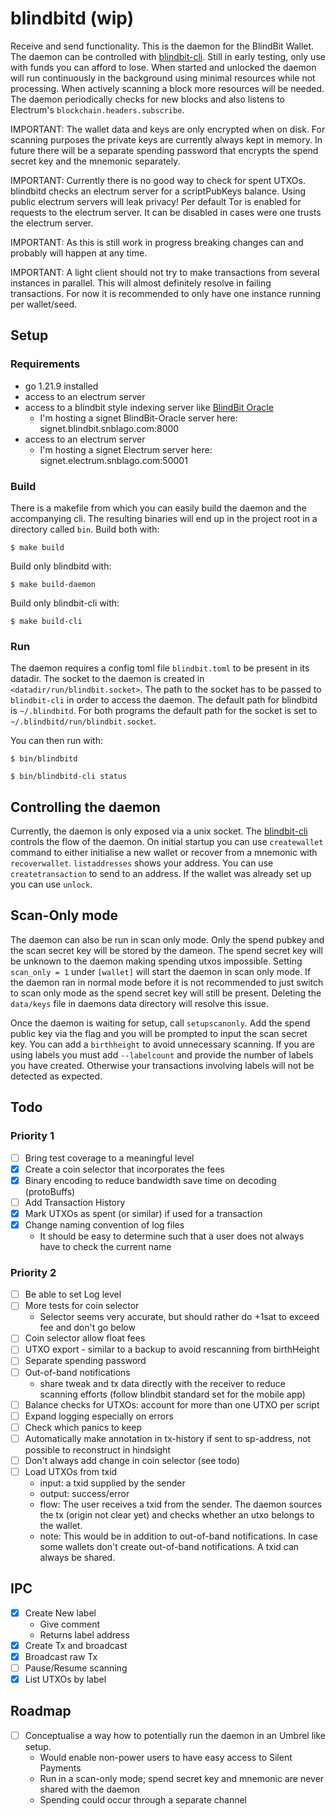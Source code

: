 # blindbitd (wip)

Receive and send functionality. This is the daemon for the BlindBit Wallet. The daemon can be controlled
with [blindbit-cli](./cli/README.md). Still in early testing, only use with funds you can
afford to lose. When started and unlocked the daemon will run continuously in the background using minimal resources
while not processing. When actively scanning a block more resources will be needed. The daemon periodically checks for
new blocks and also listens to Electrum's `blockchain.headers.subscribe`.

IMPORTANT: The wallet data and keys are only encrypted when on disk. For scanning purposes the private keys are
currently always kept in memory. In future there will be a separate spending password that encrypts the spend secret key
and the mnemonic separately.

IMPORTANT: Currently there is no good way to check for spent UTXOs. blindbitd checks an electrum server for a
scriptPubKeys balance. Using public electrum servers will leak privacy! Per default Tor is enabled for requests to the
electrum server. It can be disabled in cases were one trusts the electrum server.

IMPORTANT: As this is still work in progress breaking changes can and probably will happen at any time.

IMPORTANT: A light client should not try to make transactions from several instances in parallel. This will almost 
definitely resolve in failing transactions. For now it is recommended to only have one instance running per wallet/seed.

## Setup

### Requirements

- go 1.21.9 installed
- access to an electrum server
- access to a blindbit style indexing server like [BlindBit Oracle](https://github.com/setavenger/blindbit-oracle)
    - I'm hosting a signet BlindBit-Oracle server here: signet.blindbit.snblago.com:8000
- access to an electrum server
    - I'm hosting a signet Electrum server here: signet.electrum.snblago.com:50001

### Build

There is a makefile from which you can easily build the daemon and the accompanying cli.
The resulting binaries will end up in the project root in a directory called `bin`.
Build both with:

```console
$ make build
```

Build only blindbitd with:

```console
$ make build-daemon
```

Build only blindbit-cli with:

```console
$ make build-cli
```

### Run

The daemon requires a config toml file `blindbit.toml` to be present in its datadir. The socket to the daemon is created
in `<datadir/run/blindbit.socket>`. The path to the socket has to be passed to `blindbit-cli` in order to access the
daemon. The default path for blindbitd is `~/.blindbitd`. For both programs the default path for the socket is set
to `~/.blindbitd/run/blindbit.socket`.

You can then run with:

```console
$ bin/blindbitd
```

```console
$ bin/blindbitd-cli status
```

## Controlling the daemon

Currently, the daemon is only exposed via a unix socket. The [blindbit-cli](./cli/README.md) controls the flow of the
daemon. On initial startup you can use `createwallet` command to either initialise a new wallet or recover from a
mnemonic with `recoverwallet`. `listaddresses` shows your address. You can use `createtransaction` to send to an
address. If the wallet was already set up you can use `unlock`.


## Scan-Only mode

The daemon can also be run in scan only mode. Only the spend pubkey and the scan secret key will be stored by the dameon. The spend secret key will be unknown to the daemon making spending utxos impossible. Setting `scan_only = 1` under `[wallet]` will start the daemon in scan only mode.
If the daemon ran in normal mode before it is not recommended to just switch to scan only mode as the spend secret key will still be present. Deleting the `data/keys` file in daemons data directory will resolve this issue. 

Once the daemon is waiting for setup, call `setupscanonly`. Add the spend public key via the flag and you will be prompted to input the scan secret key. You can add a `birthheight` to avoid unnecessary scanning. If you are using labels you must add `--labelcount` and provide the number of labels you have created. Otherwise your transactions involving labels will not be detected as expected.

## Todo

### Priority 1

- [ ] Bring test coverage to a meaningful level
- [x] Create a coin selector that incorporates the fees
- [x] Binary encoding to reduce bandwidth save time on decoding (protoBuffs)
- [ ] Add Transaction History
- [x] Mark UTXOs as spent (or similar) if used for a transaction
- [x] Change naming convention of log files
    - It should be easy to determine such that a user does not always have to check the current name

### Priority 2

- [ ] Be able to set Log level
- [ ] More tests for coin selector
    - Selector seems very accurate, but should rather do +1sat to exceed fee and don't go below
- [ ] Coin selector allow float fees
- [ ] UTXO export - similar to a backup to avoid rescanning from birthHeight
- [ ] Separate spending password
- [ ] Out-of-band notifications
    - share tweak and tx data directly with the receiver to reduce scanning efforts (follow blindbit standard set for
      the mobile app)
- [ ] Balance checks for UTXOs: account for more than one UTXO per script
- [ ] Expand logging especially on errors
- [ ] Check which panics to keep
- [ ] Automatically make annotation in tx-history if sent to sp-address, not possible to reconstruct in hindsight
- [ ] Don't always add change in coin selector (see todo)
- [ ] Load UTXOs from txid
    - input: a txid supplied by the sender
    - output: success/error
    - flow: The user receives a txid from the sender. The daemon sources the tx (origin not clear yet) and checks
      whether an utxo belongs to the wallet.
    - note: This would be in addition to out-of-band notifications. In case some wallets don't create out-of-band
      notifications. A txid can always be shared.

## IPC

- [x] Create New label
    - Give comment
    - Returns label address
- [x] Create Tx and broadcast
- [x] Broadcast raw Tx
- [ ] Pause/Resume scanning
- [x] List UTXOs by label

## Roadmap

- [ ] Conceptualise a way how to potentially run the daemon in an Umbrel like setup.
    - Would enable non-power users to have easy access to Silent Payments
    - Run in a scan-only mode; spend secret key and mnemonic are never shared with the daemon
    - Spending could occur through a separate channel
